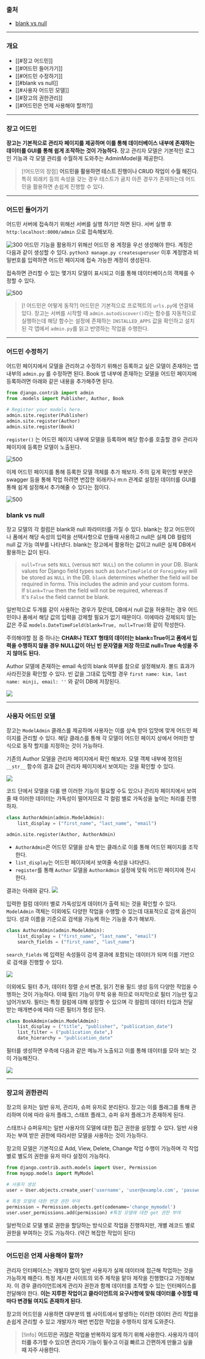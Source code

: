 ### 출처
* [blank vs null](https://stackoverflow.com/questions/8609192/what-is-the-difference-between-null-true-and-blank-true-in-django)
___
### 개요
* [[#장고 어드민]]
* [[#어드민 들어가기]]
* [[#어드민 수정하기]]
* [[#blank vs null]]
* [[#사용자 어드민 모델]]
* [[#장고의 권한관리]]
* [[#어드민은 언제 사용해야 할까?]]
___
### 장고 어드민

**장고는 기본적으로 관리자 페이지를 제공하며 이를 통해 데이터베이스 내부에 존재하는 데이터를 GUI를 통해 쉽게 조작하는 것이 가능하다.**
장고 관리자 모델은 기본적인 로그인 기능과 각 모델 관리를 수월하게 도와주는 AdminModel을 제공한다.

>[!어드민의 장점]
>**어드민을 활용하면 테스트 진행이나 CRUD 작업이 수월 해진다.** 특히 외래키 등의 속성을 갖는 경우 테스트가 골치 아픈 경우가 존재하는데 어드민을 활용하면 손쉽게 진행할 수 있다.

___
### 어드민 들어가기

어드민 서버에 접속하기 위해선 서버를 실행 하기만 하면 된다. 서버 실행 후 `http:localhost:8000/admin` 으로 접속해보자. 

![300](https://obs3dian.s3.ap-northeast-2.amazonaws.com/%EC%9E%A5%EA%B3%A0%20%EC%96%B4%EB%93%9C%EB%AF%BC%20%281%29%20/%20%EC%8A%A4%ED%81%AC%EB%A6%B0%EC%83%B7%202024-06-24%20%EC%98%A4%ED%9B%84%206.17.03.png)
어드민 기능을 활용하기 위해선 어드민 용 계정을 우선 생성해야 한다. 계정은 다음과 같이 생성할 수 있다.
`python3 manage.py createsuperuser` 이후 계정명과 비밀번호를 입력하면 어드민 페이지에 접속 가능한 계정이 생성된다. 

접속하면 관리할 수 있는 몇가지 모델이 표시되고 이를 통해 데이터베이스의 객체를 수정할 수 있다.

![500](https://obs3dian.s3.ap-northeast-2.amazonaws.com/%EC%9E%A5%EA%B3%A0%20%EC%96%B4%EB%93%9C%EB%AF%BC%20%281%29%20/%20%EC%8A%A4%ED%81%AC%EB%A6%B0%EC%83%B7%202024-06-25%20%EC%98%A4%EC%A0%84%2010.32.56.png)

>[! 어드민은 어떻게 동작?]
> 어드민은 기본적으로 프로젝트의 `urls.py`에 연결돼 있다. 장고는 서버를 시작할 때 `admin.autodiscover()`라는 함수를 자동적으로 실행하는데 해당 함수는 설정에 존재하는 `INSTALLED_APPS` 값을 확인하고 설치된 각 앱에서 `admin.py`를 읽고 반영하는 작업을 수행한다.

___
### 어드민 수정하기

어드민 페이지에서 모델을 관리하고 수정하기 위해선 등록하고 싶은 모델이 존재하는 앱 내부의 `admin.py` 를 수정하면 된다. Book 앱 내부에 존재하는 모델을 어드민 페이지에 등록하려면 아래와 같은 내용을 추가해주면 된다.

```python admin.py
from django.contrib import admin
from .models import Publisher, Author, Book

# Register your models here.
admin.site.register(Publisher)
admin.site.register(Author)
admin.site.register(Book)
```

`register()` 는 어드민 페이지 내부에 모델을 등록하며 해당 함수를 호출할 경우 관리자 페이지에 등록한 모델이 노출된다.

![500](https://obs3dian.s3.ap-northeast-2.amazonaws.com/%EC%9E%A5%EA%B3%A0%20%EC%96%B4%EB%93%9C%EB%AF%BC%20%281%29%20/%20%EC%8A%A4%ED%81%AC%EB%A6%B0%EC%83%B7%202024-06-25%20%EC%98%A4%EC%A0%84%2010.48.38.png)

이제 어드민 페이지를 통해 등록한 모델 객체를 추가 해보자. 주의 깊게 확인할 부분은 <span class="red red-bg">swagger 등을 통해 작업 하려면 번잡한 외래키나 m:n 관계로 설정된 데이터를 GUI를 통해 쉽게 설정해서 추가해줄 수 있다는 점이다.</span>

![500](https://obs3dian.s3.ap-northeast-2.amazonaws.com/%EC%9E%A5%EA%B3%A0%20%EC%96%B4%EB%93%9C%EB%AF%BC%20%281%29%20/%20%EC%8A%A4%ED%81%AC%EB%A6%B0%EC%83%B7%202024-06-25%20%EC%98%A4%EC%A0%84%2010.51.43.png)

### blank vs null

장고 모델의 각 컬럼은 blank와 null 파라미터를 가질 수 있다. <span class="red red-bg">blank는 장고 어드민이나 폼에서 해당 속성의 입력을 선택사항으로 만들때 사용하고 null은 실제 DB 컬럼의 null 값 가능 여부를 나타낸다.</span>  blank는 장고에서 활용하는 값이고 null은 실제 DB에서 활용하는 값이 된다.

> `null=True` sets `NULL` (versus `NOT NULL`) on the column in your DB. Blank values for Django field types such as `DateTimeField` or `ForeignKey` will be stored as `NULL` in the DB.
> `blank` determines whether the field will be required in forms. This includes the admin and your custom forms. If `blank=True` then the field will not be required, whereas if it's `False` the field cannot be blank.

일반적으로 두개를 같이 사용하는 경우가 잦은데, DB에서 null 값을 허용하는 경우 어드민이나 폼에서 해당 값의 입력을 강제할 필요가 없기 때문이다. 이에따라 강제되지 않는 값은 주로 `models.DateTimeField(blank=True, null=True)`와 같이 작성한다. 

주의해야할 점 중 하나는 **CHAR나 TEXT 형태의 데이터는 blank=True이고 폼에서 입력을 수행하지 않을 경우 NULL값이 아닌 빈 문자열을 저장 하므로 null=True 속성을 주지 않아도 된다.** 

Author 모델에 존재하는 email 속성의  blank 여부를 참으로 설정해보자. 볼드 효과가 사라진것을 확인할 수 있다. 빈 값을 그대로 입력할 경우 `first name: kim, last name: minji, email: ''` 와 같이  DB에 저장된다.

![](https://obs3dian.s3.ap-northeast-2.amazonaws.com/%EC%9E%A5%EA%B3%A0%20%EC%96%B4%EB%93%9C%EB%AF%BC%20%281%29%20/%20%EC%8A%A4%ED%81%AC%EB%A6%B0%EC%83%B7%202024-06-25%20%EC%98%A4%EC%A0%84%2011.20.29.png)
___
### 사용자 어드민 모델

장고는 `ModelAdmin` 클래스를 제공하며 사용자는 이를 상속 받아 입맛에 맞게 어드민 페이지를 관리할 수 있다. 해당 클래스를 통해 각 모델이 어드민 페이지 상에서 어떠한 방식으로 동작 할지를 지정하는 것이 가능하다.

기존의 Author 모델을 관리자 페이지에서 확인 해보자. 모델 객체 내부에 정의된 `__str__` 함수의 결과 값이 관리자 페이지에서 보여지는 것을 확인할 수 있다.

![](https://obs3dian.s3.ap-northeast-2.amazonaws.com/%EC%9E%A5%EA%B3%A0%20%EC%96%B4%EB%93%9C%EB%AF%BC%20/%20%EC%8A%A4%ED%81%AC%EB%A6%B0%EC%83%B7%202024-07-02%20%EC%98%A4%ED%9B%84%2012.58.18.png)

코드 단에서 모델을 다룰 땐 이러한 기능이 필요할 수도 있으나 관리자 페이지에서 보여줄 때 이러한 데이터는 가독성이 떨어지므로 각 컬럼 별로 가독성을 높이는 처리를 진행하자.

```python title:admin.py
class AuthorAdmin(admin.ModelAdmin):
    list_display = ("first_name", "last_name", "email")

admin.site.register(Author, AuthorAdmin)
```

* `AuthorAdmin`은 어드민 모델을 상속 받는 클래스로 이를 통해 어드민 페이지를 조작한다. 
* `list_display`는 어드민 페이지에서 보여줄 속성을 나타낸다.
* `register`를 통해 `Author` 모델을 `AuthorAdmin` 설정에 맞춰 어드민 페이지에 전시한다.

결과는 아래와 같다.
![](https://obs3dian.s3.ap-northeast-2.amazonaws.com/%EC%9E%A5%EA%B3%A0%20%EC%96%B4%EB%93%9C%EB%AF%BC%20/%20%EC%8A%A4%ED%81%AC%EB%A6%B0%EC%83%B7%202024-07-02%20%EC%98%A4%ED%9B%84%201.08.13.png)

입력한 컬럼 데이터 별로 가독성있게 데이터가 출력 되는 것을 확인할 수 있다. `ModelAdmin` 객체는 이외에도 다양한 작업을 수행할 수 있는데 대표적으로 검색 옵션이 있다. 성과 이름을 기준으로 검색을 가능케 하는 기능을 추가 해보자.

```python
class AuthorAdmin(admin.ModelAdmin):
	list_display = ("first_name", "last_name", "email")
	search_fields = ("first_name", "last_name")
```

`search_fields` 에 입력된 속성들이 검색 결과에 포함되는 데이터가 되며 이를 기반으로 검색을 진행할 수 있다.

![](https://obs3dian.s3.ap-northeast-2.amazonaws.com/%EC%9E%A5%EA%B3%A0%20%EC%96%B4%EB%93%9C%EB%AF%BC%20/%20%EC%8A%A4%ED%81%AC%EB%A6%B0%EC%83%B7%202024-07-02%20%EC%98%A4%ED%9B%84%201.11.51.png)

<span class="red red-bg">이외에도 필터 추가, 데이터 정렬 순서 변경, 읽기 전용 필드 생성 등의 다양한 작업을 수행하는 것이 가능하다. </span> 이때 필터 기능이 무척 유용 하므로 마지막으로 필터 기능만 짚고 넘어가보자. 필터는 특정 컬럼에 대해 설정할 수 있으며 각 컬럼의 데이터 타입과 전달 받는 매개변수에 따라 다른 필터가 형성 된다.

```python title:admin.py
class BookAdmin(admin.ModelAdmin):
    list_display = ("title", "publisher", "publication_date")
    list_filter = ("publication_date",)
    date_hierarchy = "publication_date"
```

필터를 생성하면 우측에 다음과 같은 메뉴가 노출되고 이를 통해 데이터를 모아 보는 것이 가능해진다.

![](https://obs3dian.s3.ap-northeast-2.amazonaws.com/%EC%9E%A5%EA%B3%A0%20%EC%96%B4%EB%93%9C%EB%AF%BC%20/%20%EC%8A%A4%ED%81%AC%EB%A6%B0%EC%83%B7%202024-07-02%20%EC%98%A4%ED%9B%84%201.23.36.png)

___
### 장고의 권한관리

장고의 유저는 일반 유저, 관리자, 슈퍼 유저로 분리된다. 장고는 이를 플래그를 통해 관리하며 이에 따라 유저 플래그, 스태프 플래그, 슈퍼 유저 플래그가 존재하게 된다. 

스태프나 슈퍼유저는 일반 사용자의 모델에 대한 접근 권한을 설정할 수 있다. 일반 사용자는 부여 받은 권한에 따라서만 모델을 사용하는 것이 가능하다. 

장고의 모델은 기본적으로 Add, View, Delete, Change 작업 수행이 가능하며 각 작업 별로 별도의 권한을 유저 마다 설정이 가능하다.

```python
from django.contrib.auth.models import User, Permission
from myapp.models import MyModel

# 사용자 생성
user = User.objects.create_user('username', 'user@example.com', 'password')

# 특정 모델에 대한 변경 권한 부여
permission = Permission.objects.get(codename='change_mymodel')
user.user_permissions.add(permission) #특정 모델에 대한 get 권한 부여
```

일반적으로 모델 별로 권한을 할당하는 방식으로 작업을 진행하지만, 개별 레코드 별로 권한을 부여하는 것도 가능하다. (약간 복잡한 작업이 된다)
___
### 어드민은 언제 사용해야 할까?

관리자 인터페이스는 개발자 없이 일반 사용자가 실제 데이터에 접근해 작업하는 것을 가능하게 해준다.
특정 게시판 사이트의 외주 제작을 맡아 제작을 진행했다고 가정해보자. 이 경우 클라이언트에게 관리자 권한과 함께 데이터를 조작할 수 있는 인터페이스를 전달해야 한다. **이는 지루한 작업이고 클라이언트의 요구사항에 맞춰 데이터를 수정할 때마다 변경될 여지도 존재하게 된다.**

장고의 어드민을 사용하면 대부분의 웹 사이트에서 발생하는 이러한 데이터 관리 작업을 손쉽게 관리할 수 있고 개발자가 매번 번잡한 작업을 수행하지 않게 도와준다.

> [!info]
> **어드민은 귀찮은 작업을 반복하지 않게 하기 위해 사용한다. 사용자가 데이터를 추가할 수 있으면 관리자 기능이 필수고 이걸 빠르고 간편하게 만들고 싶을 때 자주 사용한다.**


